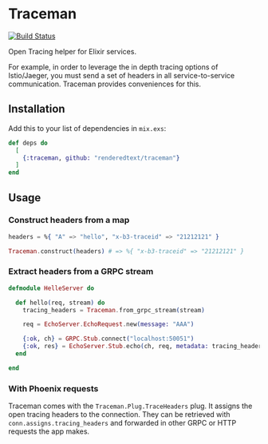 # Traceman

[![Build
Status](https://semaphoreci.com/api/v1/renderedtext/traceman/branches/master/badge.svg)](https://semaphoreci.com/renderedtext/traceman)

Open Tracing helper for Elixir services.

For example, in order to leverage the in depth tracing options of Istio/Jaeger,
you must send a set of headers in all service-to-service communication. Traceman
provides conveniences for this.

## Installation

Add this to your list of dependencies in `mix.exs`:

```elixir
def deps do
  [
    {:traceman, github: "renderedtext/traceman"}
  ]
end
```

## Usage

### Construct headers from a map

``` elixir
headers = %{ "A" => "hello", "x-b3-traceid" => "21212121" }

Traceman.construct(headers) # => %{ "x-b3-traceid" => "21212121" }
```

### Extract headers from a GRPC stream

``` elixir
defmodule HelleServer do

  def hello(req, stream) do
    tracing_headers = Traceman.from_grpc_stream(stream)

    req = EchoServer.EchoRequest.new(message: "AAA")

    {:ok, ch} = GRPC.Stub.connect("localhost:50051")
    {:ok, res} = EchoServer.Stub.echo(ch, req, metadata: tracing_headers)
  end

end
```

### With Phoenix requests

Traceman comes with the `Traceman.Plug.TraceHeaders` plug. It assigns the open
tracing headers to the connection. They can be retrieved with
`conn.assigns.tracing_headers` and forwarded in other GRPC or HTTP requests the
app makes.

